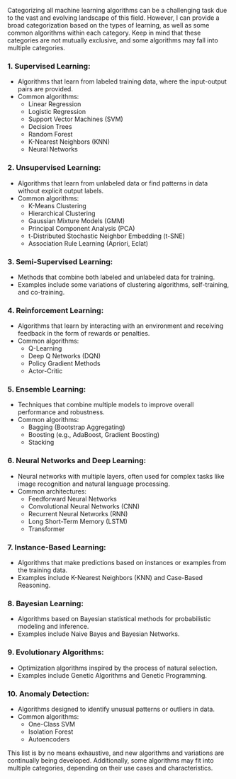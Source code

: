 Categorizing all machine learning algorithms can be a challenging task due to the vast and evolving landscape of this field. However, I can provide a broad categorization based on the types of learning, as well as some common algorithms within each category. Keep in mind that these categories are not mutually exclusive, and some algorithms may fall into multiple categories.

### 1. **Supervised Learning:**

- Algorithms that learn from labeled training data, where the input-output pairs are provided.
- Common algorithms:
  - Linear Regression
  - Logistic Regression
  - Support Vector Machines (SVM)
  - Decision Trees
  - Random Forest
  - K-Nearest Neighbors (KNN)
  - Neural Networks

### 2. **Unsupervised Learning:**

- Algorithms that learn from unlabeled data or find patterns in data without explicit output labels.
- Common algorithms:
  - K-Means Clustering
  - Hierarchical Clustering
  - Gaussian Mixture Models (GMM)
  - Principal Component Analysis (PCA)
  - t-Distributed Stochastic Neighbor Embedding (t-SNE)
  - Association Rule Learning (Apriori, Eclat)

### 3. **Semi-Supervised Learning:**

- Methods that combine both labeled and unlabeled data for training.
- Examples include some variations of clustering algorithms, self-training, and co-training.

### 4. **Reinforcement Learning:**

- Algorithms that learn by interacting with an environment and receiving feedback in the form of rewards or penalties.
- Common algorithms:
  - Q-Learning
  - Deep Q Networks (DQN)
  - Policy Gradient Methods
  - Actor-Critic

### 5. **Ensemble Learning:**

- Techniques that combine multiple models to improve overall performance and robustness.
- Common algorithms:
  - Bagging (Bootstrap Aggregating)
  - Boosting (e.g., AdaBoost, Gradient Boosting)
  - Stacking

### 6. **Neural Networks and Deep Learning:**

- Neural networks with multiple layers, often used for complex tasks like image recognition and natural language processing.
- Common architectures:
  - Feedforward Neural Networks
  - Convolutional Neural Networks (CNN)
  - Recurrent Neural Networks (RNN)
  - Long Short-Term Memory (LSTM)
  - Transformer

### 7. **Instance-Based Learning:**

- Algorithms that make predictions based on instances or examples from the training data.
- Examples include K-Nearest Neighbors (KNN) and Case-Based Reasoning.

### 8. **Bayesian Learning:**

- Algorithms based on Bayesian statistical methods for probabilistic modeling and inference.
- Examples include Naive Bayes and Bayesian Networks.

### 9. **Evolutionary Algorithms:**

- Optimization algorithms inspired by the process of natural selection.
- Examples include Genetic Algorithms and Genetic Programming.

### 10. **Anomaly Detection:**

- Algorithms designed to identify unusual patterns or outliers in data.
- Common algorithms:
  - One-Class SVM
  - Isolation Forest
  - Autoencoders

This list is by no means exhaustive, and new algorithms and variations are continually being developed. Additionally, some algorithms may fit into multiple categories, depending on their use cases and characteristics.
